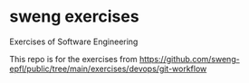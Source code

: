 # sweng exercises
Exercises of Software Engineering

This repo is for the exercises from
https://github.com/sweng-epfl/public/tree/main/exercises/devops/git-workflow

